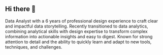 ## Hi there 👋

Data Analyst with a 6 years of professional design experience to craft clear and impactful data storytelling. Recently transitioned to data analytics, combining analytical skills with design expertise to transform complex information into actionable insights and easy to digest. Known for strong attention to detail and the ability to quickly learn and adapt to new tools, techniques, and challenges.

<!--
**glenvj-j/glenvj-j** is a ✨ _special_ ✨ repository because its `README.md` (this file) appears on your GitHub profile.

Here are some ideas to get you started:

- 🔭 I’m currently working on ...
- 🌱 I’m currently learning ...
- 👯 I’m looking to collaborate on ...
- 🤔 I’m looking for help with ...
- 💬 Ask me about ...
- 📫 How to reach me: ...
- 😄 Pronouns: ...
- ⚡ Fun fact: ...
-->
